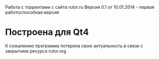Работа с торрентами с сайта rutor.ru
Версия 0.1 от 10.01.2014 - первая работоспособная версия

# Построена для Qt4

К сожалению программа потеряла свою актуальность
в связи с закрытием ресурса rutor.org

